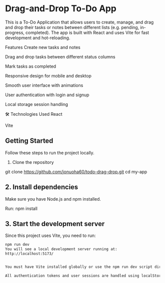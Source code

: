 # Drag-and-Drop To-Do App
This is a To-Do Application that allows users to create, manage, and drag and drop their tasks or notes between different lists (e.g. pending, in-progress, completed). The app is built with React and uses Vite for fast development and hot-reloading.

Features
 Create new tasks and notes

 Drag and drop tasks between different status columns

 Mark tasks as completed

 Responsive design for mobile and desktop

 Smooth user interface with animations

 User authentication with login and signup

 Local storage session handling

🛠 Technologies Used
React

Vite


## Getting Started
Follow these steps to run the project locally.
1. Clone the repository

git clone https://github.com/jonuoha60/todo-drag-drop.git
cd my-app
## 2. Install dependencies
Make sure you have Node.js and npm installed.

Run:
npm install

## 3. Start the development server
Since this project uses Vite, you need to run:

``` bash
npm run dev
You will see a local development server running at:
http://localhost:5173/


You must have Vite installed globally or use the npm run dev script directly.

All authentication tokens and user sessions are handled using localStorage.


